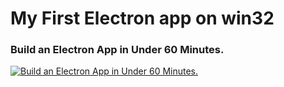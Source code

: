 # My First Electron app on win32
### Build an Electron App in Under 60 Minutes.
[![Build an Electron App in Under 60 Minutes.](https://img.youtube.com/vi/_kN1Czs0m1SU/kN1Czs0m1SU.jpg)](https://www.youtube.com/watch?v=_kN1Czs0m1SU "Build an Electron App in Under 60 Minutes.")
